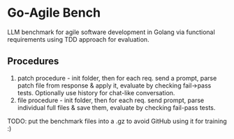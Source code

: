 # Go-Agile Bench
LLM benchmark for agile software development in Golang via functional requirements using TDD approach for evaluation.

## Procedures

1. patch procedure - init folder, then for each req. send a prompt, parse patch file from response & apply it, evaluate by checking fail->pass tests. Optionally use history for chat-like conversation.
2. file procedure - init folder, then for each req. send prompt, parse individual full files & save them, evaluate by checking fail-pass tests.

TODO: put the benchmark files into a .gz to avoid GitHub using it for training :)